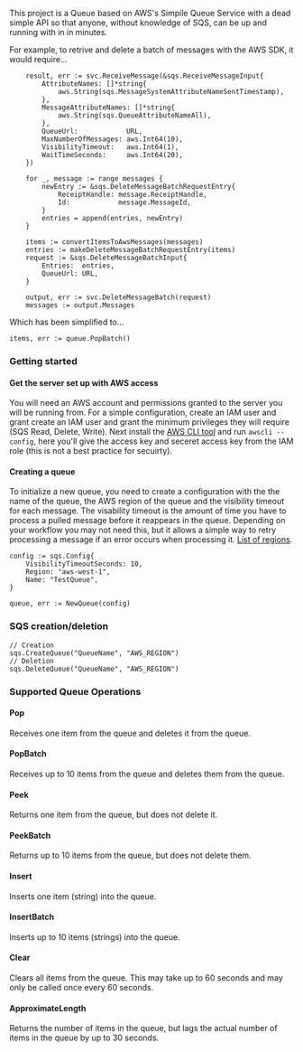 This project is a Queue based on AWS's Simpile Queue Service with a dead simple API so that anyone, without knowledge of SQS, can 
be up and running with in in minutes. 

For example, to retrive and delete a batch of messages with the AWS SDK, it would require...

```golang
	result, err := svc.ReceiveMessage(&sqs.ReceiveMessageInput{
		AttributeNames: []*string{
			aws.String(sqs.MessageSystemAttributeNameSentTimestamp),
		},
		MessageAttributeNames: []*string{
			aws.String(sqs.QueueAttributeNameAll),
		},
		QueueUrl:            URL,
		MaxNumberOfMessages: aws.Int64(10),
		VisibilityTimeout:   aws.Int64(1),
		WaitTimeSeconds:     aws.Int64(20),
	})

	for _, message := range messages {
		newEntry := &sqs.DeleteMessageBatchRequestEntry{
			ReceiptHandle: message.ReceiptHandle,
			Id:            message.MessageId,
		}
		entries = append(entries, newEntry)
	}
  
  	items := convertItemsToAwsMessages(messages)
	entries := makeDeleteMessageBatchRequestEntry(items)
	request := &sqs.DeleteMessageBatchInput{
		Entries:  entries,
		QueueUrl: URL,
	}

	output, err := svc.DeleteMessageBatch(request)
	messages := output.Messages
```
Which has been simplified to...

```golang
items, err := queue.PopBatch()
```
### Getting started
#### Get the server set up with AWS access
You will need an AWS account and permissions granted to the server you will be running from. For a simple configuration, create an IAM user
and grant create an IAM user and grant the minimum privileges they will require (SQS Read, Delete, Write). Next install the [AWS CLI tool](https://docs.aws.amazon.com/cli/latest/userguide/installing.html) 
and run `awscli --config`, here you'll give the access key and seceret access key from the IAM role (this is not a best practice for secuirty).

#### Creating a queue
To initialize a new queue, you need to create a configuration with the the name of the queue, the AWS region of the queue and the visibility timeout for each message. 
The visability timeout is the amount of time you have to process a pulled message before it reappears in the queue. Depending on your workflow you may not need this, but it allows a
simple way to retry processing a message if an error occurs when processing it. [List of regions](https://docs.aws.amazon.com/general/latest/gr/rande.html#sqs_region).
```golang
config := sqs.Config{
    VisibilityTimeoutSeconds: 10,
    Region: "aws-west-1",
    Name: "TestQueue",
}

queue, err := NewQueue(config)
```

### SQS creation/deletion
```golang
// Creation
sqs.CreateQueue("QueueName", "AWS_REGION")
// Deletion
sqs.DeleteQueue("QueueName", "AWS_REGION")
```

### Supported Queue Operations
#### Pop
Receives one item from the queue and deletes it from the queue.
#### PopBatch
Receives up to 10 items from the queue and deletes them from the queue.
#### Peek
Returns one item from the queue, but does not delete it.
#### PeekBatch
Returns up to 10 items from the queue, but does not delete them.
#### Insert
Inserts one item (string) into the queue.
#### InsertBatch
Inserts up to 10 items (strings) into the queue.
#### Clear
Clears all items from the queue. This may take up to 60 seconds and may only be called once every 60 seconds.
#### ApproximateLength
Returns the number of items in the queue, but lags the actual number of items in the queue by up to 30 seconds.
